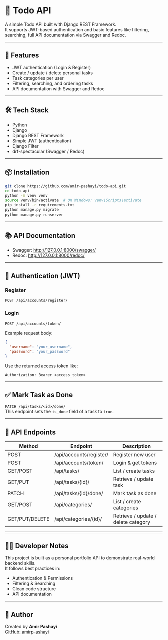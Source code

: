 # 📝 Todo API

A simple Todo API built with Django REST Framework.  
It supports JWT-based authentication and basic features like filtering, searching, full API documentation via Swagger and Redoc.

---

## 🚀 Features

- JWT authentication (Login & Register)
- Create / update / delete personal tasks
- Task categories per user
- Filtering, searching, and ordering tasks
- API documentation with Swagger and Redoc

---

## 🛠 Tech Stack

- Python
- Django
- Django REST Framework
- Simple JWT (authentication)
- Django Filter
- drf-spectacular (Swagger / Redoc)

---

## 📦 Installation

```bash
git clone https://github.com/amir-pashayi/todo-api.git
cd todo-api
python -m venv venv
source venv/bin/activate  # On Windows: venv\Scripts\activate
pip install -r requirements.txt
python manage.py migrate
python manage.py runserver
```

---

## 📚 API Documentation

- Swagger: http://127.0.0.1:8000/swagger/
- Redoc: http://127.0.0.1:8000/redoc/

---

## 🔐 Authentication (JWT)

### Register
`POST /api/accounts/register/`

### Login
`POST /api/accounts/token/`

Example request body:
```json
{
  "username": "your_username",
  "password": "your_password"
}
```

Use the returned access token like:
```
Authorization: Bearer <access_token>
```

---

## ✅ Mark Task as Done

`PATCH /api/tasks/<id>/done/`  
This endpoint sets the `is_done` field of a task to `true`.

---

## 📁 API Endpoints

| Method | Endpoint | Description |
|--------|----------|-------------|
| POST   | /api/accounts/register/        | Register new user |
| POST   | /api/accounts/token/           | Login & get tokens |
| GET/POST | /api/tasks/                  | List / create tasks |
| GET/PUT | /api/tasks/{id}/              | Retrieve / update task |
| PATCH   | /api/tasks/{id}/done/         | Mark task as done |
| GET/POST | /api/categories/             | List / create categories |
| GET/PUT/DELETE | /api/categories/{id}/  | Retrieve / update / delete category |

---

## 👨‍💻 Developer Notes

This project is built as a personal portfolio API to demonstrate real-world backend skills.  
It follows best practices in:

- Authentication & Permissions
- Filtering & Searching
- Clean code structure
- API documentation

---

## 👤 Author

Created by **Amir Pashayi**  
[GitHub: amirp-ashayi](https://github.com/amir-pashayi)
